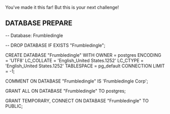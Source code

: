 You've made it this far! But this is your next challenge!

## DATABASE PREPARE
-- Database: Frumbledingle

-- DROP DATABASE IF EXISTS "Frumbledingle";

CREATE DATABASE "Frumbledingle"
    WITH 
    OWNER = postgres
    ENCODING = 'UTF8'
    LC_COLLATE = 'English_United States.1252'
    LC_CTYPE = 'English_United States.1252'
    TABLESPACE = pg_default
    CONNECTION LIMIT = -1;

COMMENT ON DATABASE "Frumbledingle"
    IS 'Frumbledingle Corp';

GRANT ALL ON DATABASE "Frumbledingle" TO postgres;

GRANT TEMPORARY, CONNECT ON DATABASE "Frumbledingle" TO PUBLIC;


